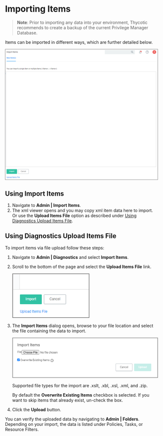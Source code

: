 [title]: # (Import Items)
[tags]: # (overview)
[priority]: # (9)
# Importing Items

>**Note**:
>Prior to importing any data into your environment, Thycotic recommends to create a backup of the current Privilege Manager Database.

Items can be imported in different ways, which are further detailed below.

![Import Items](images/import.png)

## Using Import Items

1. Navigate to __Admin | Import Items__.
1. The xml viewer opens and you may copy xml item data here to import. Or use the __Upload Items File__ option as described under [Using Diagnostics Upload Items File](index.md#using_diagnostics_upload_items_file).

## Using Diagnostics Upload Items File

To import items via file upload follow these steps:

1. Navigate to __Admin | Diagnostics__ and select __Import Items__.
1. Scroll to the bottom of the page and select the __Upload Items File__ link.

   ![Upload Item File link](images/link.png)
1. The __Import Items__ dialog opens, browse to your file location and select the file containing the data to import.

   ![Import Items dialog box](images/modal.png) 

   Supported file types for the import are .xslt, .xbl, .xsl, .xml, and .zip.

   By default the __Overwrite Existing Items__ checkbox is selected. If you want to skip items that already exist, un-check the box.
1. Click the __Upload__ button.

You can verify the uploaded data by navigating to __Admin | Folders__. Depending on your import, the data is listed under Policies, Tasks, or Resource Filters.
